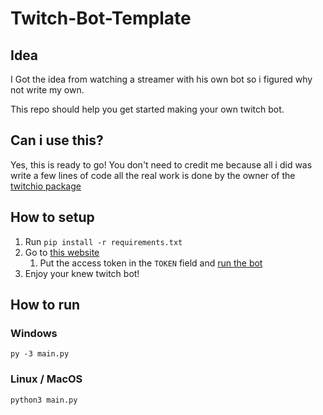 # Twitch-Bot-Template

## Idea

I Got the idea from watching a streamer with his own bot so i figured why not write my own.

This repo should help you get started making your own twitch bot.

## Can i use this?

Yes, this is ready to go! You don't need to credit me because all i did was write a few lines of code all the real work is done by the owner of the [twitchio package](https://pypi.org/project/twitchio)

## How to setup

1. Run `pip install -r requirements.txt`
2. Go to [this website](https://twitchtokengenerator.com)
   1. Put the access token in the `TOKEN` field and [run the bot](#how-to-run)
3. Enjoy your knew twitch bot!

## How to run

### Windows
```console
py -3 main.py
```

### Linux / MacOS

```bash
python3 main.py
```
